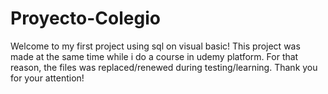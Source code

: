 # Proyecto-Colegio
Welcome to my first project using sql on visual basic!
This project was made at the same time while i do a course in udemy platform. For that reason, the files was replaced/renewed during testing/learning.
Thank you for your attention!
